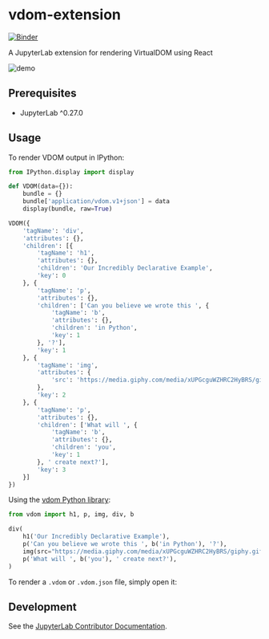 # vdom-extension

[![Binder](https://beta.mybinder.org/badge.svg)](https://mybinder.org/v2/gh/gnestor/jupyterlab/vdom-react-demo?urlpath=lab/tree/packages/vdom-extension/notebooks/vdom-react.ipynb)

A JupyterLab extension for rendering VirtualDOM using React

![demo](https://drive.google.com/uc?export=view&id=1ghS2Lc8UaCt0s0w7ogPF4kVraSq96WKv)

## Prerequisites

- JupyterLab ^0.27.0

## Usage

To render VDOM output in IPython:

```python
from IPython.display import display

def VDOM(data={}):
    bundle = {}
    bundle['application/vdom.v1+json'] = data
    display(bundle, raw=True)

VDOM({
    'tagName': 'div',
    'attributes': {},
    'children': [{
        'tagName': 'h1',
        'attributes': {},
        'children': 'Our Incredibly Declarative Example',
        'key': 0
    }, {
        'tagName': 'p',
        'attributes': {},
        'children': ['Can you believe we wrote this ', {
            'tagName': 'b',
            'attributes': {},
            'children': 'in Python',
            'key': 1
        }, '?'],
        'key': 1
    }, {
        'tagName': 'img',
        'attributes': {
            'src': 'https://media.giphy.com/media/xUPGcguWZHRC2HyBRS/giphy.gif'
        },
        'key': 2
    }, {
        'tagName': 'p',
        'attributes': {},
        'children': ['What will ', {
            'tagName': 'b',
            'attributes': {},
            'children': 'you',
            'key': 1
        }, ' create next?'],
        'key': 3
    }]
})
```

Using the [vdom Python library](https://github.com/nteract/vdom):

```python
from vdom import h1, p, img, div, b

div(
    h1('Our Incredibly Declarative Example'),
    p('Can you believe we wrote this ', b('in Python'), '?'),
    img(src="https://media.giphy.com/media/xUPGcguWZHRC2HyBRS/giphy.gif"),
    p('What will ', b('you'), ' create next?'),
)
```

To render a `.vdom` or `.vdom.json` file, simply open it:

## Development

See the [JupyterLab Contributor Documentation](https://github.com/jupyterlab/jupyterlab/blob/master/CONTRIBUTING.md).
